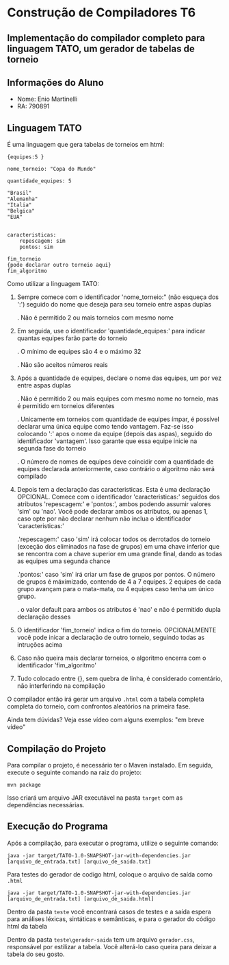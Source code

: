 # Construção de Compiladores T6
## Implementação do compilador completo para linguagem TATO, um gerador de tabelas de torneio

## Informações do Aluno
- Nome: Enio Martinelli
- RA: 790891

## Linguagem TATO
É uma linguagem que gera tabelas de torneios em html:

```
{equipes:5 }

nome_torneio: "Copa do Mundo"

quantidade_equipes: 5

"Brasil" 
"Alemanha"
"Italia"
"Belgica"
"EUA"


caracteristicas: 
    repescagem: sim
    pontos: sim

fim_torneio
{pode declarar outro torneio aqui}
fim_algoritmo
```

Como utilizar a linguagem TATO:
1. Sempre comece com o identificador 'nome_torneio:" (não esqueça dos ':') seguido do nome que deseja para seu torneio entre aspas duplas

   . Não é permitido 2 ou mais torneios com mesmo nome

2. Em seguida, use o identificador 'quantidade_equipes:' para indicar quantas equipes farão parte do torneio

   . O mínimo de equipes são 4 e o máximo 32

   . Não são aceitos números reais

3. Após a quantidade de equipes, declare o nome das equipes, um por vez entre aspas duplas

   . Não é permitido 2 ou mais equipes com mesmo nome no torneio, mas é permitido em torneios diferentes

   . Unicamente em torneios com quantidade de equipes ímpar, é possível declarar uma única equipe como tendo vantagem. Faz-se isso colocando ':' apos o nome da equipe (depois das aspas), seguido do identificador 'vantagem'. Isso garante que essa equipe inicie na segunda fase do torneio

   . O número de nomes de equipes deve coincidir com a quantidade de equipes declarada anteriormente, caso contrário o algoritmo não será compilado

4. Depois tem a declaração das caracteristicas. Esta é uma declaração OPCIONAL. Comece com o identificador 'caracteristicas:' seguidos dos atributos 'repescagem:' e 'pontos:', ambos podendo assumir valores 'sim' ou 'nao'. Você pode declarar ambos os atributos, ou apenas 1, caso opte por não declarar nenhum não inclua o identificador 'caracteristicas:'

   .'repescagem:' caso 'sim' irá colocar todos os derrotados do torneio (exceção dos eliminados na fase de grupos) em uma chave inferior que se rencontra com a chave superior em uma grande final, dando as todas as equipes uma segunda chance

   .'pontos:' caso 'sim' irá criar um fase de grupos por pontos. O número de grupos é máximizado, contendo de 4 a 7 equipes. 2 equipes de cada grupo avançam para o mata-mata, ou 4 equipes caso tenha um único grupo.

   . o valor default para ambos os atributos é 'nao' e não é permitido dupla declaração desses

5. O identificador 'fim_torneio' indica o fim do torneio. OPCIONALMENTE você  pode inicar a declaração de outro torneio, seguindo todas as intruções acima

6. Caso não queira mais declarar torneios, o algoritmo encerra com o identificador 'fim_algoritmo'

7. Tudo colocado entre {}, sem quebra de linha, é considerado comentário, não interferindo na compilação


O compilador então irá gerar um arquivo `.html` com a tabela completa completa do torneio, com confrontos aleatórios na primeira fase.

Ainda tem dúvidas? Veja esse vídeo com alguns exemplos: "em breve vídeo"



## Compilação do Projeto
Para compilar o projeto, é necessário ter o Maven instalado. Em seguida, execute o seguinte comando na raiz do projeto:  
```
mvn package
```  
Isso criará um arquivo JAR executável na pasta `target` com as dependências necessárias.


## Execução do Programa
Após a compilação, para executar o programa, utilize o seguinte comando:  
```
java -jar target/TATO-1.0-SNAPSHOT-jar-with-dependencies.jar [arquivo_de_entrada.txt] [arquivo_de_saida.txt]
```  

Para testes do gerador de codigo html, coloque o arquivo de saída como `.html`
```
java -jar target/TATO-1.0-SNAPSHOT-jar-with-dependencies.jar [arquivo_de_entrada.txt] [arquivo_de_saida.html]
```

Dentro da pasta `teste` você encontrará casos de testes e a saída espera para análises léxicas, sintáticas e semânticas, e para o gerador do código html da tabela

Dentro da pasta `teste\gerador-saida` tem um arquivo `gerador.css`, responsável por estilizar a tabela. Você alterá-lo caso queira para deixar a tabela do seu gosto.








